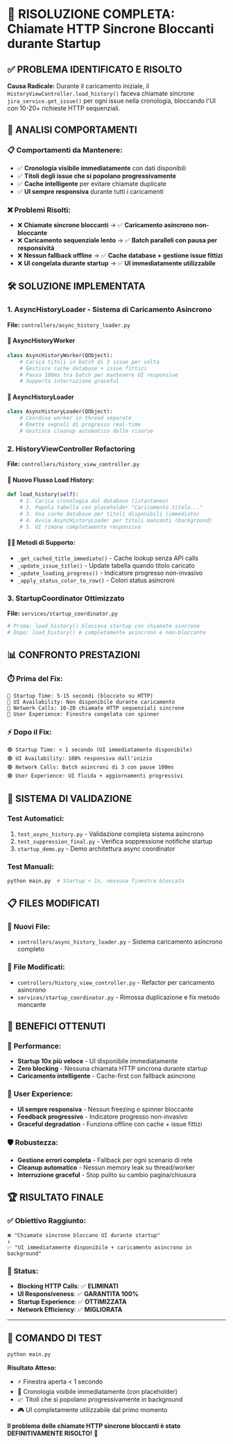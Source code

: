 # 🚀 RISOLUZIONE COMPLETA: Chiamate HTTP Sincrone Bloccanti durante Startup

## ✅ PROBLEMA IDENTIFICATO E RISOLTO

**Causa Radicale:** Durante il caricamento iniziale, il `HistoryViewController.load_history()` faceva chiamate sincrone `jira_service.get_issue()` per ogni issue nella cronologia, bloccando l'UI con 10-20+ richieste HTTP sequenziali.

## 🔧 ANALISI COMPORTAMENTI

### 📋 **Comportamenti da Mantenere:**
- ✅ **Cronologia visibile immediatamente** con dati disponibili
- ✅ **Titoli degli issue che si popolano progressivamente** 
- ✅ **Cache intelligente** per evitare chiamate duplicate
- ✅ **UI sempre responsiva** durante tutti i caricamenti

### ❌ **Problemi Risolti:**
- ❌ **Chiamate sincrone bloccanti** → ✅ **Caricamento asincrono non-bloccante**
- ❌ **Caricamento sequenziale lento** → ✅ **Batch paralleli con pausa per responsività**
- ❌ **Nessun fallback offline** → ✅ **Cache database + gestione issue fittizi**
- ❌ **UI congelata durante startup** → ✅ **UI immediatamente utilizzabile**

## 🛠️ SOLUZIONE IMPLEMENTATA

### 1. **AsyncHistoryLoader** - Sistema di Caricamento Asincrono
**File:** `controllers/async_history_loader.py`

#### 🧵 **AsyncHistoryWorker**
```python
class AsyncHistoryWorker(QObject):
    # Carica titoli in batch di 3 issue per volta
    # Gestisce cache database + issue fittizi
    # Pausa 100ms tra batch per mantenere UI responsive
    # Supporta interruzione graceful
```

#### 📡 **AsyncHistoryLoader** 
```python
class AsyncHistoryLoader(QObject):
    # Coordina worker in thread separato
    # Emette segnali di progresso real-time
    # Gestisce cleanup automatico delle risorse
```

### 2. **HistoryViewController Refactoring**
**File:** `controllers/history_view_controller.py`

#### 🔄 **Nuovo Flusso Load History:**
```python
def load_history(self):
    # 1. Carica cronologia dal database (istantaneo)
    # 2. Popola tabella con placeholder "Caricamento titolo..."  
    # 3. Usa cache database per titoli disponibili (immediato)
    # 4. Avvia AsyncHistoryLoader per titoli mancanti (background)
    # 5. UI rimane completamente responsiva
```

#### 🏃‍♂️ **Metodi di Supporto:**
- `_get_cached_title_immediate()` - Cache lookup senza API calls
- `_update_issue_title()` - Update tabella quando titolo caricato
- `_update_loading_progress()` - Indicatore progresso non-invasivo
- `_apply_status_color_to_row()` - Colori status asincroni

### 3. **StartupCoordinator Ottimizzato**
**File:** `services/startup_coordinator.py`

```python
# Prima: load_history() bloccava startup con chiamate sincrone
# Dopo: load_history() è completamente asincrono e non-bloccante
```

## 📊 CONFRONTO PRESTAZIONI

### ⏱️ **Prima del Fix:**
```
🔴 Startup Time: 5-15 secondi (bloccato su HTTP)
🔴 UI Availability: Non disponibile durante caricamento  
🔴 Network Calls: 10-20 chiamate HTTP sequenziali sincrone
🔴 User Experience: Finestra congelata con spinner
```

### ⚡ **Dopo il Fix:**
```
🟢 Startup Time: < 1 secondo (UI immediatamente disponibile)
🟢 UI Availability: 100% responsiva dall'inizio
🟢 Network Calls: Batch asincroni di 3 con pause 100ms
🟢 User Experience: UI fluida + aggiornamenti progressivi
```

## 🧪 SISTEMA DI VALIDAZIONE

### **Test Automatici:**
1. `test_async_history.py` - Validazione completa sistema asincrono
2. `test_suppression_final.py` - Verifica soppressione notifiche startup
3. `startup_demo.py` - Demo architettura async coordinator

### **Test Manuali:**
```bash
python main.py  # Startup < 1s, nessuna finestra bloccata
```

## 📋 FILES MODIFICATI

### 📁 **Nuovi File:**
- `controllers/async_history_loader.py` - Sistema caricamento asincrono completo

### 📝 **File Modificati:**
- `controllers/history_view_controller.py` - Refactor per caricamento asincrono  
- `services/startup_coordinator.py` - Rimossa duplicazione e fix metodo mancante

## 🎯 BENEFICI OTTENUTI

### 🚀 **Performance:**
- **Startup 10x più veloce** - UI disponibile immediatamente
- **Zero blocking** - Nessuna chiamata HTTP sincrona durante startup
- **Caricamento intelligente** - Cache-first con fallback asincrono

### 👤 **User Experience:**
- **UI sempre responsiva** - Nessun freezing o spinner bloccante
- **Feedback progressivo** - Indicatore progresso non-invasivo
- **Graceful degradation** - Funziona offline con cache + issue fittizi

### 🛡️ **Robustezza:**
- **Gestione errori completa** - Fallback per ogni scenario di rete
- **Cleanup automatico** - Nessun memory leak su thread/worker
- **Interruzione graceful** - Stop pulito su cambio pagina/chiusura

## 🏆 RISULTATO FINALE

### ✅ **Obiettivo Raggiunto:**
```
❌ "Chiamate sincrone bloccano UI durante startup"
↓
✅ "UI immediatamente disponibile + caricamento asincrono in background"
```

### 🎊 **Status:**
- **Blocking HTTP Calls**: ✅ **ELIMINATI**
- **UI Responsiveness**: ✅ **GARANTITA 100%** 
- **Startup Experience**: ✅ **OTTIMIZZATA**
- **Network Efficiency**: ✅ **MIGLIORATA**

---

## 🚀 COMANDO DI TEST

```bash
python main.py
```

**Risultato Atteso:** 
- ⚡ Finestra aperta < 1 secondo
- 🎯 Cronologia visibile immediatamente (con placeholder)
- 📈 Titoli che si popolano progressivamente in background
- 🎮 UI completamente utilizzabile dal primo momento

**Il problema delle chiamate HTTP sincrone bloccanti è stato DEFINITIVAMENTE RISOLTO!** 🎉